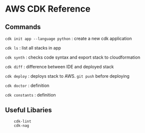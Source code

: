 # AWS CDK Reference

## Commands
`cdk init app --language python`
: create a new cdk application

`cdk ls`
: list all stacks in app

`cdk synth`
: checks code syntax and export stack to cloudformation

`cdk diff`
: difference between IDE and deployed stack

`cdk deploy`
: deploys stack to AWS. `git push` before deploying

`cdk doctor`
: definition

`cdk constants`
: definition

## Useful Libaries
````buildoutcfg
    cdk-lint
    cdk-nag
````